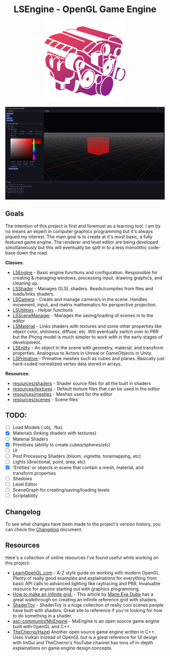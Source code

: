 <h1 align="center">
LSEngine - OpenGL Game Engine
</h1>

<p align="center">
<img src="LSEngine/resources/images/logo.png" width="256">
</p>

<p align="center">
<img src="LSEngine/resources/images/screenshot.JPG">
</p>

## Goals
The intention of this project is first and foremost as a learning tool. I am by no means an expert in computer graphics programming but it's always piqued my interest. The main goal is to create at it's most basic, a fully featured game engine. The renderer and level editor are being developed simultaneously but this will eventually be split in to a less monolithic code-base down the road. 

**Classes**:
- [LSEngine](LSEngine/LSEngine.h) - Basic engine functions and configuration. Responsible for creating & managing windows, processing input, drawing graphics, and cleaning up.
- [LSShader](LSEngine/LSShader.h) - Manages GLSL shaders. Reads/compiles from files and loads/links shaders.
- [LSCamera](LSEngine/LSCamera.h) - Create and manage camera/s in the scene. Handles movement, input, and matrix mathematics for perspective projection.
- [LSUtilities](LSEngine/LSUtilities.h) - Helper functions
- [LSSceneManager](LSEngine/LSSceneManager.h) - Manages the saving/loading of scenes in to the editor
- [LSMaterial](LSEngine/LSMaterial.h) - Links shaders with textures and some other properties like object color, shininess, diffuse, etc. Will eventually switch over to PBR but the Phong model is much simpler to work with in the early stages of development.
- [LSEntity](LSEngine/LSEntity.h) - An object in the scene with geometry, material, and transform properties. Analogous to Actors in Unreal or GameObjects in Unity.
- [LSPrimative](LSEngine/LSPrimative.h) - Primative meshes such as cubes and planes. Basically just hard-coded normalized vertex data stored in arrays.

**Resources**:
- [resources/shaders](LSEngine/resources/shaders) - Shader source files for all the built in shaders
- [resources/textures](LSEngine/resources/textures) - Default texture files that can be used in the editor
- [resources/meshes](LSEngine/resources/meshes) - Meshes used for the editor
- [resources/scenes](LSEngine/resources/scenes) - Scene files

## TODO:

- [ ] Load Models (.obj, .fbx)
- [x] Materials (linking shaders with textures)
- [ ] Material Shaders
- [x] Primitives (ability to create cubes/spheres/etc)
- [ ] UI
- [ ] Post Processing Shaders (bloom, vignette, tonemapping, etc)
- [ ] Lights (directional, point, area, etc)
- [x] 'Entities' or objects in scene that contain a mesh, material, and transform properties
- [ ] Shadows
- [ ] Level Editor
- [ ] SceneGraph for creating/saving/loading levels
- [ ] Scriptability

## Changelog

To see what changes have been made to the project's version history, you can check the [Changelog](CHANGELOG.md) document.

## Resources

Here's a collection of online resources I've found useful while working on this project:

- [LearnOpenGL.com](https://learnopengl.com) - A-Z style guide on working with modern OpenGL. Plenty of really good examples and explainations for everything from basic API calls to advanced lighting like raytracing and PBR. Invaluable resource for anyone starting out with graphics programming.
- [How to make an infinite grid.](http://asliceofrendering.com/scene%20helper/2020/01/05/InfiniteGrid/) - This article by [Marie Eve Dube](https://github.com/bugztroll) has a great walkthrough on creating an infinite reference grid with shaders.
- [ShaderToy](https://shadertoy.com) - ShaderToy is a huge collection of really cool scenes people have built with shaders. Great site to reference if you're looking for how to do something in a shader.
- [asc-community/MxEngine](https://github.com/asc-community/MxEngine) - MxEngine is an open source game engine built with OpenGL and C++.
- [TheCherno/Hazel](https://github.com/TheCherno/Hazel) Another open source game engine written in C++. Uses Vulkan instead of OpenGL but is a great reference for UI design with ImGui and TheCherno's YouTube channel has tons of in-depth explainations on game engine design concepts.
